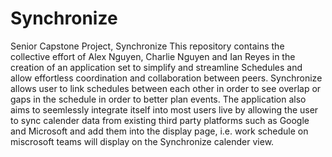 # Synchronize
Senior Capstone Project, Synchronize
This repository contains the collective effort of Alex Nguyen, Charlie Nguyen and Ian Reyes
in the creation of an application set to simplify and streamline Schedules and allow effortless coordination and collaboration between peers.
Synchronize allows user to link schedules between each other in order to see overlap or gaps in the schedule in order to better plan events. 
The application also aims to seemlessly integrate itself into most users live by allowing the user to sync calender data from existing third party platforms such as Google and Microsoft and add them into the display page, i.e. work schedule on miscrosoft teams will display on the Synchronize calender view.
